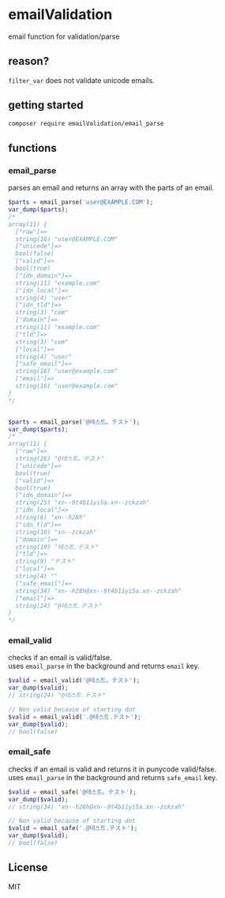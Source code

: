 # emailValidation

email function for validation/parse

## reason?

 `filter_var` does not validate unicode emails.

## getting started

```sh
composer require emailValidation/email_parse
```

## functions

### email\_parse

parses an email and returns an array with the parts of an email.

```php
$parts = email_parse('user@EXAMPLE.COM');
var_dump($parts);
/*
array(11) {
  ["raw"]=>
  string(16) "user@EXAMPLE.COM"
  ["unicode"]=>
  bool(false)
  ["valid"]=>
  bool(true)
  ["idn_domain"]=>
  string(11) "example.com"
  ["idn_local"]=>
  string(4) "user"
  ["idn_tld"]=>
  string(3) "com"
  ["domain"]=>
  string(11) "example.com"
  ["tld"]=>
  string(3) "com"
  ["local"]=>
  string(4) "user"
  ["safe_email"]=>
  string(16) "user@example.com"
  ["email"]=>
  string(16) "user@example.com"
}
*/


$parts = email_parse('@테스트。テスト');
var_dump($parts);
/*
array(11) {
  ["raw"]=>
  string(26) "@테스트。テスト"
  ["unicode"]=>
  bool(true)
  ["valid"]=>
  bool(true)
  ["idn_domain"]=>
  string(25) "xn--9t4b11yi5a.xn--zckzah"
  ["idn_local"]=>
  string(8) "xn--h28h"
  ["idn_tld"]=>
  string(10) "xn--zckzah"
  ["domain"]=>
  string(19) "테스트.テスト"
  ["tld"]=>
  string(9) "テスト"
  ["local"]=>
  string(4) ""
  ["safe_email"]=>
  string(34) "xn--h28h@xn--9t4b11yi5a.xn--zckzah"
  ["email"]=>
  string(24) "@테스트.テスト"
}
*/
```

### email\_valid

checks if an email is valid/false.  
uses `email_parse` in the background and returns `email` key.

```php
$valid = email_valid('@테스트。テスト');
var_dump($valid);
// string(24) "@테스트.テスト"

// Non valid because of starting dot
$valid = email_valid('.@테스트.テスト');
var_dump($valid);
// bool(false)
```

### email\_safe

checks if an email is valid and returns it in punycode valid/false.  
uses `email_parse` in the background and returns `safe_email` key.

```php
$valid = email_safe('@테스트。テスト');
var_dump($valid);
// string(34) "xn--h28h@xn--9t4b11yi5a.xn--zckzah"

// Non valid because of starting dot
$valid = email_safe('.@테스트.テスト');
var_dump($valid);
// bool(false)
```

## License

MIT
